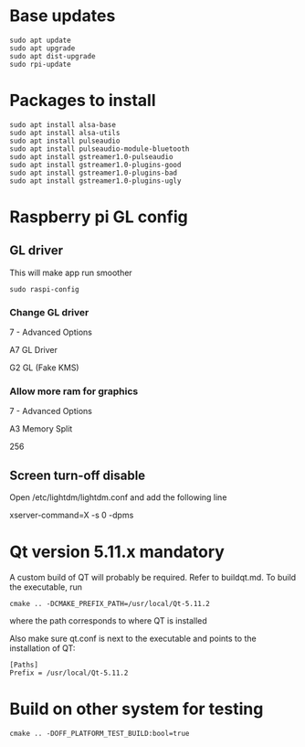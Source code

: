 # Base updates

```console
sudo apt update
sudo apt upgrade
sudo apt dist-upgrade
sudo rpi-update
```

# Packages to install
```console
sudo apt install alsa-base
sudo apt install alsa-utils
sudo apt install pulseaudio
sudo apt install pulseaudio-module-bluetooth
sudo apt install gstreamer1.0-pulseaudio
sudo apt install gstreamer1.0-plugins-good
sudo apt install gstreamer1.0-plugins-bad
sudo apt install gstreamer1.0-plugins-ugly
```

# Raspberry pi GL config

## GL driver
This will make app run smoother

```console
sudo raspi-config
```

### Change GL driver
7 - Advanced Options

A7 GL Driver

G2 GL (Fake KMS)

### Allow more ram for graphics
7 - Advanced Options

A3 Memory Split

256

## Screen turn-off disable
Open /etc/lightdm/lightdm.conf and add the following line

xserver-command=X -s 0 -dpms

# Qt version 5.11.x mandatory

A custom build of QT will probably be required. Refer to buildqt.md. To build the executable, run

```console
cmake .. -DCMAKE_PREFIX_PATH=/usr/local/Qt-5.11.2
```

where the path corresponds to where QT is installed

Also make sure qt.conf is next to the executable and points to the installation of QT:

```
[Paths]
Prefix = /usr/local/Qt-5.11.2
```

# Build on other system for testing

```console
cmake .. -DOFF_PLATFORM_TEST_BUILD:bool=true
```
